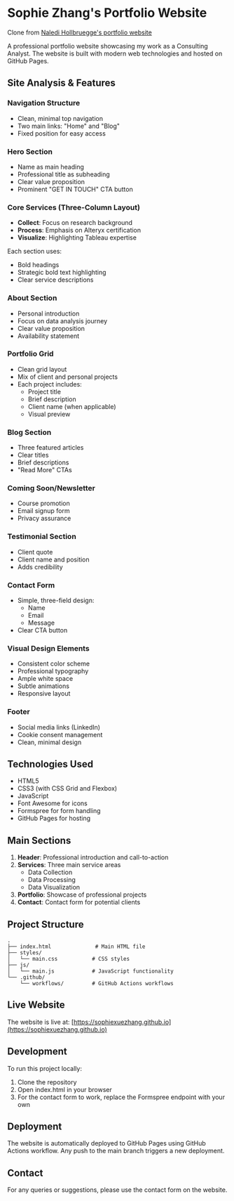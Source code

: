 # Sophie Zhang's Portfolio Website

Clone from [Naledi Hollbruegge's portfolio website](https://naledi.co.uk/)

A professional portfolio website showcasing my work as a Consulting Analyst. The website is built with modern web technologies and hosted on GitHub Pages.

## Site Analysis & Features

### Navigation Structure
- Clean, minimal top navigation
- Two main links: "Home" and "Blog"
- Fixed position for easy access

### Hero Section
- Name as main heading
- Professional title as subheading
- Clear value proposition
- Prominent "GET IN TOUCH" CTA button

### Core Services (Three-Column Layout)
- **Collect**: Focus on research background
- **Process**: Emphasis on Alteryx certification
- **Visualize**: Highlighting Tableau expertise

Each section uses:
- Bold headings
- Strategic bold text highlighting
- Clear service descriptions

### About Section
- Personal introduction
- Focus on data analysis journey
- Clear value proposition
- Availability statement

### Portfolio Grid
- Clean grid layout
- Mix of client and personal projects
- Each project includes:
  - Project title
  - Brief description
  - Client name (when applicable)
  - Visual preview

### Blog Section
- Three featured articles
- Clear titles
- Brief descriptions
- "Read More" CTAs

### Coming Soon/Newsletter
- Course promotion
- Email signup form
- Privacy assurance

### Testimonial Section
- Client quote
- Client name and position
- Adds credibility

### Contact Form
- Simple, three-field design:
  - Name
  - Email
  - Message
- Clear CTA button

### Visual Design Elements
- Consistent color scheme
- Professional typography
- Ample white space
- Subtle animations
- Responsive layout

### Footer
- Social media links (LinkedIn)
- Cookie consent management
- Clean, minimal design

## Technologies Used

- HTML5
- CSS3 (with CSS Grid and Flexbox)
- JavaScript
- Font Awesome for icons
- Formspree for form handling
- GitHub Pages for hosting

## Main Sections

1. **Header**: Professional introduction and call-to-action
2. **Services**: Three main service areas
   - Data Collection
   - Data Processing
   - Data Visualization
3. **Portfolio**: Showcase of professional projects
4. **Contact**: Contact form for potential clients

## Project Structure

```
.
├── index.html              # Main HTML file
├── styles/
│   └── main.css           # CSS styles
├── js/
│   └── main.js            # JavaScript functionality
└── .github/
    └── workflows/         # GitHub Actions workflows
```

## Live Website

The website is live at: [https://sophiexuezhang.github.io](https://sophiexuezhang.github.io)

## Development

To run this project locally:
1. Clone the repository
2. Open index.html in your browser
3. For the contact form to work, replace the Formspree endpoint with your own

## Deployment

The website is automatically deployed to GitHub Pages using GitHub Actions workflow. Any push to the main branch triggers a new deployment.

## Contact

For any queries or suggestions, please use the contact form on the website.
